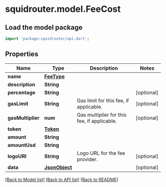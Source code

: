 # squidrouter.model.FeeCost

## Load the model package
```dart
import 'package:squidrouter/api.dart';
```

## Properties
Name | Type | Description | Notes
------------ | ------------- | ------------- | -------------
**name** | [**FeeType**](FeeType.md) |  | 
**description** | **String** |  | 
**percentage** | **String** |  | [optional] 
**gasLimit** | **String** | Gas limit for this fee, if applicable. | [optional] 
**gasMultiplier** | **num** | Gas multiplier for this fee, if applicable. | [optional] 
**token** | [**Token**](Token.md) |  | 
**amount** | **String** |  | 
**amountUsd** | **String** |  | 
**logoURI** | **String** | Logo URL for the fee provider. | [optional] 
**data** | [**JsonObject**](.md) |  | [optional] 

[[Back to Model list]](../README.md#documentation-for-models) [[Back to API list]](../README.md#documentation-for-api-endpoints) [[Back to README]](../README.md)


